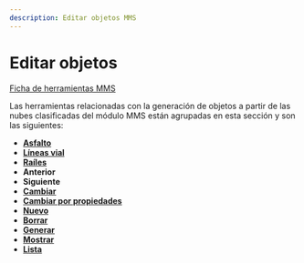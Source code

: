 ```yaml
---
description: Editar objetos MMS
---
```


# Editar objetos

[Ficha de herramientas MMS](../../fichas-de-herramientas/ficha-de-herramientas-mms.md)

Las herramientas relacionadas con la generación de objetos a partir de las nubes clasificadas del módulo MMS están agrupadas en esta sección y son las siguientes:

* ****[**Asfalto**](calcular-limite-de-asfalto.md)****
* ****[**Líneas vial**](calcular-lineas-de-vial.md)****
* ****[**Raíles**](calcular-lineas-de-rail.md)****
* **Anterior**
* **Siguiente**
* ****[**Cambiar**](cambiar-tipo-de-objeto.md)****
* ****[**Cambiar por propiedades**](seleccionar-objetos-segun-propiedades.md)****
* ****[**Nuevo**](objeto-nuevo.md)****
* ****[**Borrar**](borrar-objeto.md)****
* ****[**Generar**](generar-objetos.md)****
* ****[**Mostrar**](encender-apagar-objetos.md)****
* ****[**Lista**](lista-de-objetos.md)****
